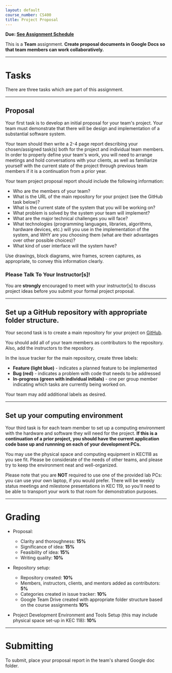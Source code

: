 ```yaml
---
layout: default
course_number: CS400
title: Project Proposal
---
```


**Due: [See Assignment Schedule](../schedule.html)**

This is a **Team** assignment. **Create proposal documents in Google Docs so that team members can work collaboratively.**

--- --- --- --- --- --- --- --- --- --- --- --- --- --- --- --- --- --- --- --- --- --- --- ---



# Tasks

There are three tasks which are part of this assignment.

--- --- --- --- --- --- --- --- --- --- --- --- --- --- --- --- --- --- --- --- --- --- --- ---



## Proposal

Your first task is to develop an initial proposal for your team's project. Your team must demonstrate that there will be design and implementation of a substantial software system.

Your team should then write a 2-4 page report describing your chosen/assigned task(s) both for the project and individual team members.  In order to properly define your team's work, you will need to arrange meetings and hold conversations with your clients, as well as familiarize yourself with the current state of the project through previous team members if it is a continuation from a prior year.

Your team project proposal report should include the following information:

-   Who are the members of your team?
-   What is the URL of the main repository for your project (see the GitHub task below)?
-   What is the current state of the system that you will be working on?
-   What problem is solved by the system your team will implement?
-   What are the major technical challenges you will face?
-   What technologies (programming languages, libraries, algorithms, hardware devices, etc.) will you use in the implementation of the system, and WHY are you choosing them (what are their advantages over other possible choices)?
-   What kind of user interface will the system have?

Use drawings, block diagrams, wire frames, screen captures, as appropriate, to convey this information clearly.

### Please Talk To Your Instructor[s]!

You are **strongly** encouraged to meet with your instructor[s] to discuss project ideas before you submit your formal project proposal.

--- --- --- --- --- --- --- --- --- --- --- --- --- --- --- --- --- --- --- --- --- --- --- ---



## Set up a GitHub repository with appropriate folder structure.

Your second task is to create a main repository for your project on [GitHub](https://github.com).

You should add all of your team members as contributors to the repository.  Also, add the instructors to the repository.

In the issue tracker for the main repository, create three labels:

-   **Feature (light blue)** - indicates a planned feature to be implemented
-   **Bug (red)** - indicates a problem with code that needs to be addressed
-   **In-progress (green with individual initials)** - one per group member indicating which tasks are currently being worked on.

Your team may add additional labels as desired.

--- --- --- --- --- --- --- --- --- --- --- --- --- --- --- --- --- --- --- --- --- --- --- ---


## Set up your computing environment

Your third task is for each team member to set up a computing environment with the hardware and software they will need for the project.  **If this is a continuation of a prior project, you should have the current application code base up and runnning on each of your development PCs.**

You may use the physical space and computing equipment in KEC118 as you see fit.  Please be considerate of the needs of other teams, and please try to keep the environment neat and well-organized.

Please note that you are **NOT** required to use one of the provided lab PCs: you can use your own laptop, if you would prefer. There will be weekly status meetings and milestone presentations in KEC 119, so you'll need to be able to transport your work to that room for demonstration purposes.

--- --- --- --- --- --- --- --- --- --- --- --- --- --- --- --- --- --- --- --- --- --- --- ---


# Grading

* Proposal:

  - Clarity and thoroughness: **15%**
  - Significance of idea: **15%**
  - Feasibility of idea: **15%**
  - Writing quality: **10%**

* Repository setup:

  - Repository created: **10%**
  - Members, instructors, clients, and mentors added as contributors: **5%**
  - Categories created in issue tracker: **10%**
  - Google Team Drive created with appropriate folder structure based on the course assignments **10%**

* Project Development Environment and Tools Setup (this may include physical space set-up in KEC 118): **10%**

--- --- --- --- --- --- --- --- --- --- --- --- --- --- --- --- --- --- --- --- --- --- --- ---



# Submitting

To submit, place your proposal report in the team's shared Google doc folder.
